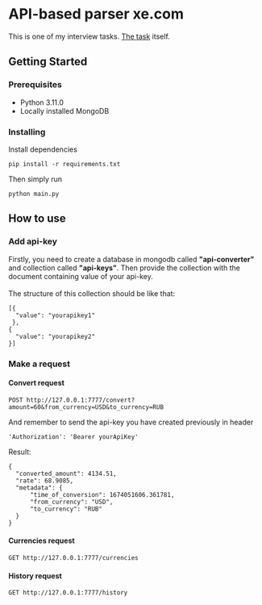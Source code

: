 # API-based parser xe.com

This is one of my interview tasks.
[The task](https://github.com/Tsarikovich/api-converter-interview-task/blob/master/task.pdf) itself.

## Getting Started


### Prerequisites

- Python 3.11.0
- Locally installed MongoDB

### Installing

Install dependencies

    pip install -r requirements.txt

Then simply run

    python main.py


## How to use

### Add api-key
Firstly, you need to create a database in mongodb called **"api-converter"** and collection called **"api-keys"**. Then provide the collection with the document containing value of your api-key.
<br><br>
The structure of this collection should be like that:

    [{
      "value": "yourapikey1"
     },
    {
      "value": "yourapikey2"
    }]

### Make a request

#### Convert request

    POST http://127.0.0.1:7777/convert?amount=60&from_currency=USD&to_currency=RUB

And remember to send the api-key you have created previously in header

    'Authorization': 'Bearer yourApiKey'

Result:

    {
      "converted_amount": 4134.51,
      "rate": 68.9085,
      "metadata": {
          "time_of_conversion": 1674051606.361781,
          "from_currency": "USD",
          "to_currency": "RUB"
      }
    }

#### Currencies request

    GET http://127.0.0.1:7777/currencies


#### History request

    GET http://127.0.0.1:7777/history
